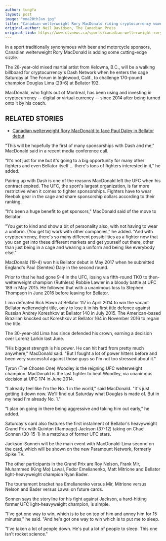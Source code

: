 ```yaml
---
author: tungfa
layout: post
image: "mma20thJan.jpg"
title: "Canadian welterweight Rory MacDonald riding cryptocurrency wave with new sponsor"
original-author: Neil Davidson, The Canadian Press
original-link: https://www.ctvnews.ca/sports/canadian-welterweight-rory-macdonald-riding-cryptocurrency-wave-with-new-sponsor-1.3766649
---
```


In a sport traditionally synonymous with beer and motorcycle sponsors, Canadian welterweight Rory MacDonald is adding some cutting-edge sizzle.

The 28-year-old mixed martial artist from Kelowna, B.C., will be a walking billboard for cryptocurrency's Dash Network when he enters the cage Saturday at The Forum in Inglewood, Calif., to challenge 170-pound champion Douglas Lima (29-6) at Bellator 192.

MacDonald, who fights out of Montreal, has been using and investing in cryptocurrency -- digital or virtual currency -- since 2014 after being turned onto it by his coach.

RELATED STORIES
---------------

-   [Canadian welterweight Rory MacDonald to face Paul Daley in Bellator debut](https://www.ctvnews.ca/sports/canadian-welterweight-rory-macdonald-to-face-paul-daley-in-bellator-debut-1.3278455)

"This will be hopefully the first of many sponsorships with Dash and me," MacDonald said in a recent media conference call.

"It's not just for me but it's going to a big opportunity for many other fighters and even Bellator itself ... there's tons of fighters interested in it," he added.

Pairing up with Dash is one of the reasons MacDonald left the UFC when his contract expired. The UFC, the sport's largest organization, is far more restrictive when it comes to fighter sponsorships. Fighters have to wear Reebok gear in the cage and share sponsorship dollars according to their ranking.

"It's been a huge benefit to get sponsors," MacDonald said of the move to Bellator.

"You get to kind and show a bit of personality also, with not having to wear a uniform. (You get to) work with other companies," he added. "And with cryptocurrency, there's so many different possibilities as a fighter now that you can get into these different markets and get yourself out there, other than just being in a cage and wearing a uniform and being like everybody else."

MacDonald (19-4) won his Bellator debut in May 2017 when he submitted England's Paul (Semtex) Daly in the second round.

Prior to that he had gone 9-4 in the UFC, losing via fifth-round TKO to then-welterweight champion (Ruthless) Robbie Lawler in a bloody battle at UFC 189 in May 2015. He followed that with a unanimous loss to Stephen Thompson in June 2016 before leaving for Bellator.

Lima defeated Rick Hawn at Bellator 117 in April 2014 to win the vacant Bellator welterweight title, only to lose it in his first title defence against Russian Andrey Koreshkov at Bellator 140 in July 2015. The American-based Brazilian knocked out Koreshkov at Bellator 164 in November 2016 to regain the title.

The 30-year-old Lima has since defended his crown, earning a decision over Lorenz Larkin last June.

"His biggest strength is his power. He can hit hard from pretty much anywhere," MacDonald said. "But I fought a lot of power hitters before and been very successful against those guys so I'm not too stressed about it."

Tyron (The Chosen One) Woodley is the reigning UFC welterweight champion. MacDonald is the last fighter to beat Woodley, via unanimous decision at UFC 174 in June 2014.

"I already feel like I'm the No. 1 in the world," said MacDonald. "It's just getting it down now. We'll find out Saturday what Douglas is made of. But in my head I'm already No. 1."

"I plan on going in there being aggressive and taking him out early," he added.

Saturday's card also features the first instalment of Bellator's heavyweight Grand Prix with Quinton (Rampage) Jackson (37-12) taking on Chael Sonnen (30-15-1) in a matchup of former UFC stars.

Jackson-Sonnen will be the main event with MacDonald-Lima second on the card, which will be shown on the new Paramount Network, formerly Spike TV.

The other participants in the Grand Prix are Roy Nelson, Frank Mir, Muhammed (King Mo) Lawal, Fedor Emelianenko, Matt Mitrione and Bellator light-heavyweight champion Ryan Bader.

The tournament bracket has Emelianenko versus Mir, Mitrione versus Nelson and Bader versus Lawal on future cards.

Sonnen says the storyline for his fight against Jackson, a hard-hitting former UFC light-heavyweight champion, is simple.

"I've got one way to win, which is to be on top of him and annoy him for 15 minutes," he said. "And he's got one way to win which is to put me to sleep.

"I've taken a lot of people down. He's put a lot of people to sleep. This one isn't rocket science."
